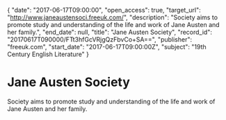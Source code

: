 {
  "date": "2017-06-17T09:00:00", 
  "open_access": true, 
  "target_url": "http://www.janeaustensoci.freeuk.com/", 
  "description": "Society aims to promote study and understanding of the life and work of Jane Austen and her family.", 
  "end_date": null, 
  "title": "Jane Austen Society", 
  "record_id": "20170617T090000/FTt3hfGcVRjgQzFbvCo+SA==", 
  "publisher": "freeuk.com", 
  "start_date": "2017-06-17T09:00:00Z", 
  "subject": "19th Century English Literature"
}

# Jane Austen Society

Society aims to promote study and understanding of the life and work of Jane Austen and her family.